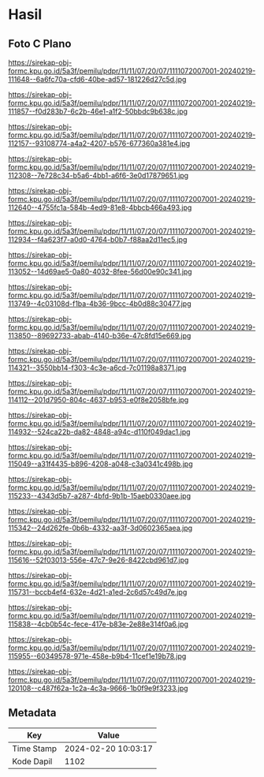 # Hasil

## Foto C Plano

https://sirekap-obj-formc.kpu.go.id/5a3f/pemilu/pdpr/11/11/07/20/07/1111072007001-20240219-111648--6a6fc70a-cfd6-40be-ad57-181226d27c5d.jpg

https://sirekap-obj-formc.kpu.go.id/5a3f/pemilu/pdpr/11/11/07/20/07/1111072007001-20240219-111857--f0d283b7-6c2b-46e1-a1f2-50bbdc9b638c.jpg

https://sirekap-obj-formc.kpu.go.id/5a3f/pemilu/pdpr/11/11/07/20/07/1111072007001-20240219-112157--93108774-a4a2-4207-b576-677360a381e4.jpg

https://sirekap-obj-formc.kpu.go.id/5a3f/pemilu/pdpr/11/11/07/20/07/1111072007001-20240219-112308--7e728c34-b5a6-4bb1-a6f6-3e0d17879651.jpg

https://sirekap-obj-formc.kpu.go.id/5a3f/pemilu/pdpr/11/11/07/20/07/1111072007001-20240219-112640--4755fc1a-584b-4ed9-81e8-4bbcb466a493.jpg

https://sirekap-obj-formc.kpu.go.id/5a3f/pemilu/pdpr/11/11/07/20/07/1111072007001-20240219-112934--f4a623f7-a0d0-4764-b0b7-f88aa2d11ec5.jpg

https://sirekap-obj-formc.kpu.go.id/5a3f/pemilu/pdpr/11/11/07/20/07/1111072007001-20240219-113052--14d69ae5-0a80-4032-8fee-56d00e90c341.jpg

https://sirekap-obj-formc.kpu.go.id/5a3f/pemilu/pdpr/11/11/07/20/07/1111072007001-20240219-113749--4c03108d-f1ba-4b36-9bcc-4b0d88c30477.jpg

https://sirekap-obj-formc.kpu.go.id/5a3f/pemilu/pdpr/11/11/07/20/07/1111072007001-20240219-113850--89692733-abab-4140-b36e-47c8fd15e669.jpg

https://sirekap-obj-formc.kpu.go.id/5a3f/pemilu/pdpr/11/11/07/20/07/1111072007001-20240219-114321--3550bb14-f303-4c3e-a6cd-7c01198a8371.jpg

https://sirekap-obj-formc.kpu.go.id/5a3f/pemilu/pdpr/11/11/07/20/07/1111072007001-20240219-114112--201d7950-804c-4637-b953-e0f8e2058bfe.jpg

https://sirekap-obj-formc.kpu.go.id/5a3f/pemilu/pdpr/11/11/07/20/07/1111072007001-20240219-114932--524ca22b-da82-4848-a94c-d110f049dac1.jpg

https://sirekap-obj-formc.kpu.go.id/5a3f/pemilu/pdpr/11/11/07/20/07/1111072007001-20240219-115049--a31f4435-b896-4208-a048-c3a0341c498b.jpg

https://sirekap-obj-formc.kpu.go.id/5a3f/pemilu/pdpr/11/11/07/20/07/1111072007001-20240219-115233--4343d5b7-a287-4bfd-9b1b-15aeb0330aee.jpg

https://sirekap-obj-formc.kpu.go.id/5a3f/pemilu/pdpr/11/11/07/20/07/1111072007001-20240219-115342--24d262fe-0b6b-4332-aa3f-3d0602365aea.jpg

https://sirekap-obj-formc.kpu.go.id/5a3f/pemilu/pdpr/11/11/07/20/07/1111072007001-20240219-115616--52f03013-556e-47c7-9e26-8422cbd961d7.jpg

https://sirekap-obj-formc.kpu.go.id/5a3f/pemilu/pdpr/11/11/07/20/07/1111072007001-20240219-115731--bccb4ef4-632e-4d21-a1ed-2c6d57c49d7e.jpg

https://sirekap-obj-formc.kpu.go.id/5a3f/pemilu/pdpr/11/11/07/20/07/1111072007001-20240219-115838--4cb0b54c-fece-417e-b83e-2e88e314f0a6.jpg

https://sirekap-obj-formc.kpu.go.id/5a3f/pemilu/pdpr/11/11/07/20/07/1111072007001-20240219-115955--60349578-971e-458e-b9b4-11cef1e19b78.jpg

https://sirekap-obj-formc.kpu.go.id/5a3f/pemilu/pdpr/11/11/07/20/07/1111072007001-20240219-120108--c487f62a-1c2a-4c3a-9666-1b0f9e9f3233.jpg


## Metadata

| Key        | Value               |
| ---------- | ------------------- |
| Time Stamp | 2024-02-20 10:03:17 |
| Kode Dapil | 1102                |



